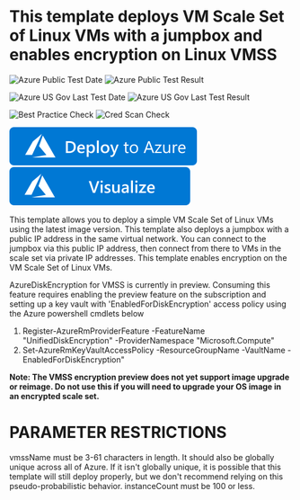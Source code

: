 # This template deploys VM Scale Set of Linux VMs with a jumpbox and enables encryption on Linux VMSS

![Azure Public Test Date](https://azurequickstartsservice.blob.core.windows.net/badges/201-encrypt-vmss-linux-jumpbox/PublicLastTestDate.svg)
![Azure Public Test Result](https://azurequickstartsservice.blob.core.windows.net/badges/201-encrypt-vmss-linux-jumpbox/PublicDeployment.svg)

![Azure US Gov Last Test Date](https://azurequickstartsservice.blob.core.windows.net/badges/201-encrypt-vmss-linux-jumpbox/FairfaxLastTestDate.svg)
![Azure US Gov Last Test Result](https://azurequickstartsservice.blob.core.windows.net/badges/201-encrypt-vmss-linux-jumpbox/FairfaxDeployment.svg)

![Best Practice Check](https://azurequickstartsservice.blob.core.windows.net/badges/201-encrypt-vmss-linux-jumpbox/BestPracticeResult.svg)
![Cred Scan Check](https://azurequickstartsservice.blob.core.windows.net/badges/201-encrypt-vmss-linux-jumpbox/CredScanResult.svg)

[![Deploy to Azure](https://raw.githubusercontent.com/Azure/azure-quickstart-templates/master/1-CONTRIBUTION-GUIDE/images/deploytoazure.svg?sanitize=true)](https://portal.azure.com/#create/Microsoft.Template/uri/https%3a%2f%2fraw.githubusercontent.com%2fAzure%2fazure-quickstart-templates%2fmaster%2f201-encrypt-vmss-linux-jumpbox%2fazuredeploy.json)
[![Visualize](https://raw.githubusercontent.com/Azure/azure-quickstart-templates/master/1-CONTRIBUTION-GUIDE/images/visualizebutton.svg?sanitize=true)](http://armviz.io/#/?load=https%3A%2F%2Fraw.githubusercontent.com%2FAzure%2Fazure-quickstart-templates%2Fmaster%2F201-encrypt-vmss-linux-jumpbox%2Fazuredeploy.json)

This template allows you to deploy a simple VM Scale Set of Linux VMs using the
latest image version. This template also deploys a jumpbox with a public IP
address in the same virtual network. You can connect to the jumpbox via this
public IP address, then connect from there to VMs in the scale set via private
IP addresses. This template enables encryption on the VM Scale Set of Linux VMs.

AzureDiskEncryption for VMSS is currently in preview. Consuming this feature
requires enabling the preview feature on the subscription and setting up a key
vault with 'EnabledForDiskEncryption' access policy using the Azure powershell
cmdlets below

1. Register-AzureRmProviderFeature -FeatureName "UnifiedDiskEncryption"
   -ProviderNamespace "Microsoft.Compute"
2. Set-AzureRmKeyVaultAccessPolicy -ResourceGroupName <rgName> -VaultName
   <vaultName> -EnabledForDiskEncryption"

**Note: The VMSS encryption preview does not yet support image upgrade or
reimage. Do not use this if you will need to upgrade your OS image in an
encrypted scale set.**

# PARAMETER RESTRICTIONS

vmssName must be 3-61 characters in length. It should also be globally unique
across all of Azure. If it isn't globally unique, it is possible that this
template will still deploy properly, but we don't recommend relying on this
pseudo-probabilistic behavior. instanceCount must be 100 or less.
